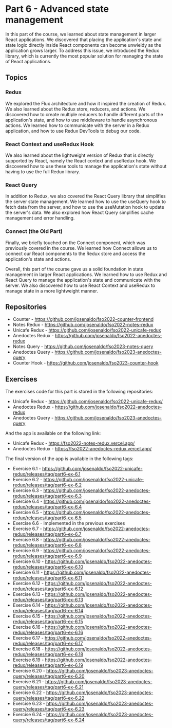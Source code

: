 # Part 6 - Advanced state management

In this part of the course, we learned about state management in larger React applications. We discovered that placing the application's state and state logic directly inside React components can become unwieldy as the application grows larger. To address this issue, we introduced the Redux library, which is currently the most popular solution for managing the state of React applications.

## Topics

### Redux

We explored the Flux architecture and how it inspired the creation of Redux. We also learned about the Redux store, reducers, and actions. We discovered how to create multiple reducers to handle different parts of the application's state, and how to use middleware to handle asynchronous actions. We learned how to communicate with the server in a Redux application, and how to use Redux DevTools to debug our code.

### React Context and useRedux Hook

We also learned about the lightweight version of Redux that is directly supported by React, namely the React context and useRedux hook. We discovered how to use these tools to manage the application's state without having to use the full Redux library.

### React Query

In addition to Redux, we also covered the React Query library that simplifies the server state management. We learned how to use the useQuery hook to fetch data from the server, and how to use the useMutation hook to update the server's data. We also explored how React Query simplifies cache management and error handling.

### Connect (the Old Part)

Finally, we briefly touched on the Connect component, which was previously covered in the course. We learned how Connect allows us to connect our React components to the Redux store and access the application's state and actions.

Overall, this part of the course gave us a solid foundation in state management in larger React applications. We learned how to use Redux and React Query to manage the application's state and communicate with the server. We also discovered how to use React Context and useRedux to manage state in a more lightweight manner.

## Repositories

- Counter - <https://github.com/josenaldo/fso2022-counter-frontend>
- Notes Redux - <https://github.com/josenaldo/fso2022-notes-redux>
- Unicafe Redux - <https://github.com/josenaldo/fso2022-unicafe-redux>
- Anedoctes Redux - <https://github.com/josenaldo/fso2022-anedoctes-redux>
- Notes Query - <https://github.com/josenaldo/fso2023-notes-query>
- Anedoctes Query - <https://github.com/josenaldo/fso2023-anedoctes-query>
- Counter Hook - <https://github.com/josenaldo/fso2023-counter-hook>

## Exercises

The exercises code for this part is stored in the following repositories:

- Unicafe Redux - <https://github.com/josenaldo/fso2022-unicafe-redux/>
- Anedoctes Redux - <https://github.com/josenaldo/fso2022-anedoctes-redux>
- Anedoctes Query - <https://github.com/josenaldo/fso2023-anedoctes-query>

And the app is available on the following link:

- Unicafe Redux - <https://fso2022-notes-redux.vercel.app/>
- Anedoctes Redux - <https://fso2022-anedoctes-redux.vercel.app/>

The final version of the app is available in the following tags:

- Exercise 6.1 - <https://github.com/josenaldo/fso2022-unicafe-redux/releases/tag/part6-ex-6.1>
- Exercise 6.2 - <https://github.com/josenaldo/fso2022-unicafe-redux/releases/tag/part6-ex-6.2>
- Exercise 6.3 - <https://github.com/josenaldo/fso2022-anedoctes-redux/releases/tag/part6-ex-6.3>
- Exercise 6.4 - <https://github.com/josenaldo/fso2022-anedoctes-redux/releases/tag/part6-ex-6.4>
- Exercise 6.5 - <https://github.com/josenaldo/fso2022-anedoctes-redux/releases/tag/part6-ex-6.5>
- Exercise 6.6 - Implemented in the previous exercises
- Exercise 6.7 - <https://github.com/josenaldo/fso2022-anedoctes-redux/releases/tag/part6-ex-6.7>
- Exercise 6.8 - <https://github.com/josenaldo/fso2022-anedoctes-redux/releases/tag/part6-ex-6.8>
- Exercise 6.9 - <https://github.com/josenaldo/fso2022-anedoctes-redux/releases/tag/part6-ex-6.9>
- Exercise 6.10 - <https://github.com/josenaldo/fso2022-anedoctes-redux/releases/tag/part6-ex-6.10>
- Exercise 6.11 - <https://github.com/josenaldo/fso2022-anedoctes-redux/releases/tag/part6-ex-6.11>
- Exercise 6.12 - <https://github.com/josenaldo/fso2022-anedoctes-redux/releases/tag/part6-ex-6.12>
- Exercise 6.13 - <https://github.com/josenaldo/fso2022-anedoctes-redux/releases/tag/part6-ex-6.13>
- Exercise 6.14 - <https://github.com/josenaldo/fso2022-anedoctes-redux/releases/tag/part6-ex-6.14>
- Exercise 6.15 - <https://github.com/josenaldo/fso2022-anedoctes-redux/releases/tag/part6-ex-6.15>
- Exercise 6.16 - <https://github.com/josenaldo/fso2022-anedoctes-redux/releases/tag/part6-ex-6.16>
- Exercise 6.17 - <https://github.com/josenaldo/fso2022-anedoctes-redux/releases/tag/part6-ex-6.17>
- Exercise 6.18 - <https://github.com/josenaldo/fso2022-anedoctes-redux/releases/tag/part6-ex-6.18>
- Exercise 6.19 - <https://github.com/josenaldo/fso2022-anedoctes-redux/releases/tag/part6-ex-6.19>
- Exercise 6.20 - <https://github.com/josenaldo/fso2023-anedoctes-query/releases/tag/part6-ex-6.20>
- Exercise 6.21 - <https://github.com/josenaldo/fso2023-anedoctes-query/releases/tag/part6-ex-6.21>
- Exercise 6.22 - <https://github.com/josenaldo/fso2023-anedoctes-query/releases/tag/part6-ex-6.22>
- Exercise 6.23 - <https://github.com/josenaldo/fso2023-anedoctes-query/releases/tag/part6-ex-6.23>
- Exercise 6.24 - <https://github.com/josenaldo/fso2023-anedoctes-query/releases/tag/part6-ex-6.24>
